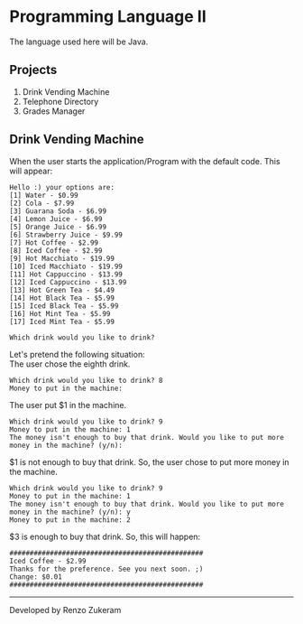 # Programming Language II
The language used here will be Java.

## Projects
1. Drink Vending Machine
2. Telephone Directory
3. Grades Manager

## Drink Vending Machine
When the user starts the application/Program with the default code. This will appear:
```
Hello :) your options are:
[1] Water - $0.99
[2] Cola - $7.99
[3] Guarana Soda - $6.99
[4] Lemon Juice - $6.99
[5] Orange Juice - $6.99
[6] Strawberry Juice - $9.99
[7] Hot Coffee - $2.99
[8] Iced Coffee - $2.99
[9] Hot Macchiato - $19.99
[10] Iced Macchiato - $19.99
[11] Hot Cappuccino - $13.99
[12] Iced Cappuccino - $13.99
[13] Hot Green Tea - $4.49
[14] Hot Black Tea - $5.99
[15] Iced Black Tea - $5.99
[16] Hot Mint Tea - $5.99
[17] Iced Mint Tea - $5.99

Which drink would you like to drink?
```

Let's pretend the following situation:<br>
The user chose the eighth drink.
```
Which drink would you like to drink? 8
Money to put in the machine: 
```

The user put $1 in the machine.
```
Which drink would you like to drink? 9
Money to put in the machine: 1
The money isn't enough to buy that drink. Would you like to put more money in the machine? (y/n):
```

$1 is not enough to buy that drink. So, the user chose to put more money in the machine.
```
Which drink would you like to drink? 9
Money to put in the machine: 1
The money isn't enough to buy that drink. Would you like to put more money in the machine? (y/n): y
Money to put in the machine: 2
```

$3 is enough to buy that drink. So, this will happen:
```
################################################
Iced Coffee - $2.99
Thanks for the preference. See you next soon. ;)
Change: $0.01
################################################
```
---
Developed by Renzo Zukeram